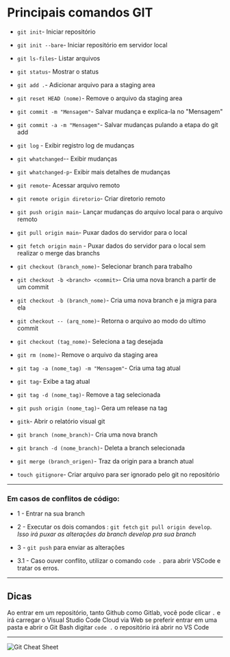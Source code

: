# Principais comandos GIT

- `git init`- Iniciar repositório

- `git init --bare`- Iniciar repositório em servidor local

- `git ls-files`- Listar arquivos

- `git status`- Mostrar o status

- `git add .`- Adicionar arquivo para a staging area

- `git reset HEAD (nome)`- Remove o arquivo da staging area

- `git commit -m "Mensagem"`- Salvar mudança e explica-la no "Mensagem"

- `git commit -a -m "Mensagem"`- Salvar mudanças pulando a etapa do git add

- `git log` - Exibir registro log de mudanças

- `git whatchanged`-- Exibir mudanças

- `git whatchanged-p`- Exibir mais detalhes de mudanças

- `git remote`- Acessar arquivo remoto

- `git remote origin diretorio`- Criar diretorio remoto

- `git push origin main`- Lançar mudanças do arquivo local para o arquivo remoto

- `git pull origin main`- Puxar dados do servidor para o local

- `git fetch origin main` - Puxar dados do servidor para o local sem realizar o merge das branchs

- `git checkout (branch_nome)`- Selecionar branch para trabalho

- `git checkout -b <branch> <commit>`- Cria uma nova branch a partir de um commit

- `git checkout -b (branch_nome)`- Cria uma nova branch e ja migra para ela

- `git checkout -- (arq_nome)`- Retorna o arquivo ao modo do ultimo commit

- `git checkout (tag_nome)`- Seleciona a tag desejada

- `git rm (nome)`- Remove o arquivo da staging area

- `git tag -a (nome_tag) -m "Mensagem"`- Cria uma tag atual

- `git tag`- Exibe a tag atual

- `git tag -d (nome_tag)`- Remove a tag selecionada

- `git push origin (nome_tag)`- Gera um release na tag

- `gitk`- Abrir o relatório visual git

- `git branch (nome_branch)`- Cria uma nova branch

- `git branch -d (nome_branch)`- Deleta a branch selecionada

- `git merge (branch_origen)`- Traz da origin para a branch atual

- `touch gitignore`- Criar arquivo para ser ignorado pelo git no repositório

------------------------------------------------------------------------------------

### Em casos de conflitos de código:
- 1 - Entrar na sua branch
- 2 - Executar os dois comandos : `git fetch` `git pull origin develop`. *Isso irá puxar as alterações da branch develop pra sua branch*
- 3 - `git push` para enviar as alterações

- 3.1 - Caso ouver conflito, utilizar o comando `code .` para abrir VSCode e tratar os erros.

------------------------------------------------------------------------------------

## Dicas
 Ao entrar em um repositório, tanto Github como Gitlab, você pode clicar `.` e irá carregar o Visual Studio Code Cloud via Web se preferir entrar em uma pasta e abrir o Git Bash digitar `code .` o repositório irá abrir no VS Code

------------------------------------------------------------------------------------

![Git Cheat Sheet](https://res.cloudinary.com/practicaldev/image/fetch/s--Zib71Fgv--/c_limit%2Cf_auto%2Cfl_progressive%2Cq_auto%2Cw_880/https://dev-to-uploads.s3.amazonaws.com/uploads/articles/n082uxea33j6zq3mca7u.png)
